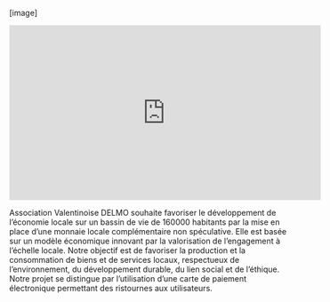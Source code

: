 [image]

<iframe width="560" height="315" src="https://www.youtube.com/embed/vROmuuCNnkM" frameborder="0" allowfullscreen></iframe>

Association Valentinoise DELMO souhaite favoriser le développement de l’économie locale sur un bassin de vie de 160000 habitants par la mise en place d’une monnaie locale complémentaire non spéculative. Elle est basée sur un modèle économique innovant par la valorisation de l’engagement à l’échelle locale. Notre objectif est de favoriser la production et la consommation de biens et de services locaux, respectueux de l’environnement, du développement durable, du lien social et de l’éthique. Notre projet se distingue par l’utilisation d’une carte de paiement électronique permettant des ristournes aux utilisateurs.